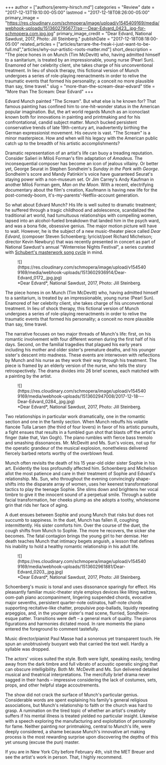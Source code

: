 +++
author = ["authors/jeremy-hirsch.md"]
categories = "Review"
date = "2017-12-13T19:10:00-05:00"
lastmod = "2017-12-18T08:26:00-05:00"
primary_image = "https://res.cloudinary.com/schmopera/image/upload/v1545409169/media/webhook-uploads/1513602795677/sq---Dear-Edvard_0423_.jpg-for-schmopera.com.jpg.jpg"
primary_image_credit = "Dear Edvard, National Sawdust, 2017, Photo: Jill Steinberg."
publishDate = "2017-12-18T08:18:00-05:00"
related_articles = ["articles/tarrare-the-freak-i-just-want-to-be-full.md","articles/why-our-artistic-roots-matter.md"]
short_description = "The piece hones in on Munch (Tim McDevitt) who, having admitted himself to a sanitarium, is treated by an impressionable, young nurse (Pearl Sun). Enamored of her celebrity client, she takes charge of his unconventional treatment. In lieu of shock therapy, this fictional version of Munch undergoes a series of role-playing reenactments in order to relive the traumatic events that formed his personality; a conceit no more plausible than say, time travel."
slug = "more-than-the-scream-dear-edvard"
title = "More than The Scream: Dear Edvard"
+++

Edvard Munch painted "The Scream". But what else is he known for? That famous painting has confined him to one-hit-wonder status in the American popular imagination. But, the art world regards Munch as an iconoclast known both for innovations in painting and printmaking and for his confrontational, candid subject matter. Munch bucked persistent conservative trends of late 19th-century art, inadvertently birthing the German expressionist movement. His oeuvre is vast. "The Scream" is a minor masterpiece. How and when will his legacy with the American public catch up to the breadth of his artistic accomplishments?
 
Dramatic representation of an artist's life can buoy a treading reputation. Consider Salieri in Miloš Forman's film adaptation of *Amadeus*. The inconsequential composer has become an icon of jealous villainy. Or better yet, George Seurat in Stephen Sondheim's *Sunday in the Park with George*. Sondheim's score and Mandy Patinkin's voice have guaranteed Seurat's staying power with a non-museum set. Or Jim Carrey's Andy Kaufman in another Miloš Forman gem, *Man on the Moon*. With a recent, electrifying documentary about the film's creation, Kaufmann is having new life for the post-comedy-boom, it's-my-parents'-Netflix-account generation.

So what about Edvard Munch? His life is well suited to dramatic treatment; he suffered through a tragic childhood and adolescence, scandalized the traditional art world, had tumultuous relationships with compelling women, lapsed into an alcohol-fueled breakdown that landed him in the psych ward, and was a bona fide, obsessive genius. The major motion picture will have to wait. However, he is the subject of a new music-theater piece called *Dear Edvard*, (composer Steven Schoenberg; lyricist/poet Richard Michelson; director Kevin Newbury) that was recently presented in concert as part of National Sawdust's annual "Winterreise Nights Festival", a series curated with [Schubert's masterwork song cycle](/a-generous-winterreise-at-wigmore-hall/) in mind.

<figure data-type="image">
![](https://res.cloudinary.com/schmopera/image/upload/v1545409169/media/webhook-uploads/1513602936914/Dear-Edvard_0172_.jpg.jpg)
<figcaption>*Dear Edvard*, National Sawdust, 2017, Photo: Jill Steinberg.</figcaption>
</figure>
 
The piece hones in on Munch (Tim McDevitt) who, having admitted himself to a sanitarium, is treated by an impressionable, young nurse (Pearl Sun). Enamored of her celebrity client, she takes charge of his unconventional treatment. In lieu of shock therapy, this fictional version of Munch undergoes a series of role-playing reenactments in order to relive the traumatic events that formed his personality; a conceit no more plausible than say, time travel.
 
The narrative focuses on two major threads of Munch's life: first, on his romantic involvement with four different women during the first half of his days. Second, on the familial tragedies that plagued his early years including his mother and older sister's premature deaths, and his younger sister's descent into madness. These events are interwoven with reflections by Munch and his nurse as they work their way through his treatment. The piece is framed by an elderly version of the nurse, who tells the story retrospectively. The drama divides into 26 brief scenes, each matched with a painting by the artist.

<figure data-type="image">
![](https://res.cloudinary.com/schmopera/image/upload/v1545409169/media/webhook-uploads/1513602947008/2017-12-18---Dear-Edvard_0284_.jpg.jpg)
<figcaption>*Dear Edvard*, National Sawdust, 2017, Photo: Jill Steinberg.</figcaption>
</figure>

Two relationships in particular work dramatically, one in the romantic section and one in the family section. When Munch rebuffs his volatile fiancée Tulla Larsen (the third of four lovers) in favor of his artistic pursuits, a fight ensues that results in a fumbled gun shot that blasts off the artist's finger (take that, Van Gogh). The piano rumbles with fierce bass tremolo and smashing dissonances. Mr. McDevitt and Ms. Sun's voices, not up for the operatic grandeur of the musical explosion, nonetheless delivered fiercely barbed retorts worthy of the overblown feud.

Munch often revisits the death of his 15 year-old older sister Sophie in his art. Evidently the loss profoundly affected him. Schoenberg and Michelson allot the most patience and care in their treatment of Sophie and Edvard's relationship. Ms. Sun, who throughout the evening convincingly shape-shifts into the disparate array of women, uses her keenest transformational tactics to play the teenage Sophie. She slims down and brightens her vocal timbre to give it the innocent sound of a perpetual smile. Through a subtle facial transformation, her cheeks plump as she adopts a toothy, wholesome grin that rids her face of aging.

A duet ensues between Sophie and young Munch that risks but does not succumb to sappiness. In the duet, Munch has fallen ill, coughing intermittently. His sister comforts him. Over the course of the duet, the cough shifts from Munch to Sophie. The more he recovers, the sicker she becomes. The fatal contagion brings the young girl to her demise. Her death teaches Munch that intimacy begets anguish, a lesson that defines his inability to hold a healthy romantic relationship in his adult life.

<figure data-type="image">
![](https://res.cloudinary.com/schmopera/image/upload/v1545409169/media/webhook-uploads/1513602961881/Dear-Edvard_0203_.jpg.jpg)
<figcaption>*Dear Edvard*, National Sawdust, 2017, Photo: Jill Steinberg.</figcaption>
</figure>
  
Schoenberg's music is tonal and uses dissonance sparingly for effect. His pleasantly familiar music-theater style employs devices like lilting waltzes, oom-pah piano accompaniment, lingering suspended chords, evocative major sevenths, persistent quarter-note ostinatos, half-note chords supporting recitative-like chatter, propulsive pop-ballads, liquidly repeating arpeggios, and, in the younger sister's mad scene, flurried, Sondheim-esque patter. Transitions were deft – a general mark of quality. The pianos figurations and harmonies dictated mood. In rare moments the piano entered the foreground to comment tastefully.
 
Music director/pianist Paul Masse had a sonorous yet transparent touch. He spun an unobtrusively buoyant web that carried the text well. Hardly a syllable was dropped.
 
The actors' voices suited the style. Both were light, speaking easily, tending away from the dark timbre and full vibrato of acoustic operatic singing that can obscure intelligibility. Both Mr. McDevitt and Ms. Sun delivered detailed musical and theatrical interpretations. The mercifully brief drama never sagged in their hands – impressive considering the lack of costumes, sets, props, and other helpful stage accoutrements.
 
The show did not crack the surface of Munch's particular genius. Considerable words are spent explaining his family's general religious associations, but Munch's relationship to faith or the church was hard to grasp. A rumination on the tired topic of whether an artist's creativity suffers if his mental illness is treated yielded no particular insight. Likewise with a speech exploring the manufacturing and exploitation of personality for fame. Neither painting nor printmaking, central to Munch's life, were deeply considered, a shame because Munch's innovative art making process is the most rewarding surprise upon discovering the depths of this yet unsung (excuse the pun) master.
 
If you are in New York City before February 4th, visit the MET Breuer and see the artist's work in person. That, I highly recommend.
